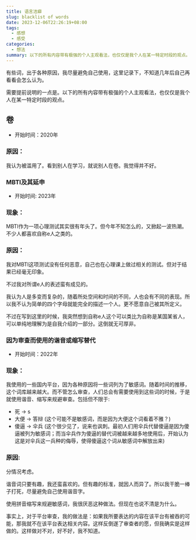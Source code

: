 ```yaml
---
title: 语言洁癖
slug: blacklist of words
date: 2023-12-06T22:26:19+08:00
tags:
  - 感想
  - 感受
categories:
  - 想法
summary: 以下的所有内容带有极强的个人主观看法，也仅仅是我个人在某一特定时段的观点。
---
```

有些词，出于各种原因，我尽量避免自己使用，这里记录下，不知道几年后自己再看看会怎么认为。

需要提前说明的一点是。以下的所有内容带有极强的个人主观看法，也仅仅是我个人在某一特定时段的观点。

## 卷
- 开始时间：2020年

### 原因：
我认为被滥用了。看到别人在学习，就说别人在卷。我觉得并不好。

### MBTI及其延申
- 开始时间: 2023年

### 现象：
MBTI作为一项心理测试其实很有年头了。但今年不知怎么的，又掀起一波热潮。不少人都喜欢自称e人之类的。

###  原因：
我对MBTI这项测试没有任何恶意，自己也在心理课上做过相关的测试。但对于结果已经毫无印象。

不过我对所谓e人的表述蛮有成见的。

我认为人是多变而复杂的，随着所处空间和时间的不同，人也会有不同的表现。所以我不认为简单的四个字母就能完全的描述一个人。更不愿意自己被其所定义。

不过在写到这里的时候，我突然想到自称e人这个可以类比为自称是某国某省人，可以单纯地理解为是自我介绍的一部分。这倒就无可厚非。

### 因为审查而使用的谐音或缩写替代
- 开始时间：2022年

### 现象：
我使用的一些国内平台，因为各种原因将一些词列为了敏感词。随着时间的推移，这个词库越来越大。而不管怎么审查，人们总会有需要使用到这些词的时候，于是就使用谐音、缩写来规避审查。包括但不限于:
  - 死 -> s 
  - 大便 -> 答辩 (这个可能不是敏感词，而是因为大便这个词看着不雅？)
  - 傻逼 -> 伞兵 (这个很少见了，说来也讽刺。最初人们用伞兵代替傻逼是因为傻逼被列为敏感词；而当伞兵作为傻逼的替代词被越来越多地使用后，开始认为这是对伞兵这一兵种的侮辱，使得傻逼这个词从敏感词中解放出来)

### 原因: 
分情况考虑。

谐音词只要有趣，我还蛮喜欢的。但有趣的标准，就因人而异了。所以我干脆一棒子打死，尽量避免自己使用谐音字。

使用拼音缩写来规避敏感词，我很厌恶这种做法。但现在也说不清是为什么。

事实上，对于平台审查，我的做法是：如果我所要表达的内容在该平台有被吞的可能，那我就不在该平台表达相关内容。这样反倒遂了审查者的愿，但我确实是这样做的。这样做对不对，好不好，我不知道。


